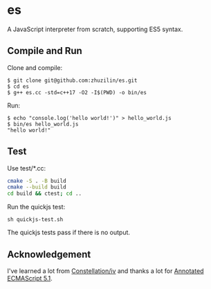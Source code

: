 # es

A JavaScript interpreter from scratch, supporting ES5 syntax.

## Compile and Run

Clone and compile:

```
$ git clone git@github.com:zhuzilin/es.git
$ cd es
$ g++ es.cc -std=c++17 -O2 -I$(PWD) -o bin/es
```

Run:

```
$ echo "console.log('hello world!')" > hello_world.js
$ bin/es hello_world.js 
"hello world!"
```

## Test

Use test/*.cc:

```bash
cmake -S . -B build
cmake --build build
cd build && ctest; cd ..
```

Run the quickjs test:

```
sh quickjs-test.sh 
```

The quickjs tests pass if there is no output.

## Acknowledgement

I've learned a lot from [Constellation/iv](https://github.com/Constellation/iv) and thanks a lot for 
[Annotated ECMAScript 5.1](https://es5.github.io/#x15.3.5.3).
